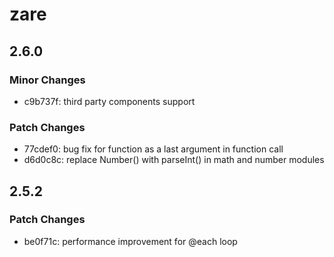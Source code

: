 # zare

## 2.6.0

### Minor Changes

- c9b737f: third party components support

### Patch Changes

- 77cdef0: bug fix for function as a last argument in function call
- d6d0c8c: replace Number() with parseInt() in math and number modules

## 2.5.2

### Patch Changes

- be0f71c: performance improvement for @each loop
